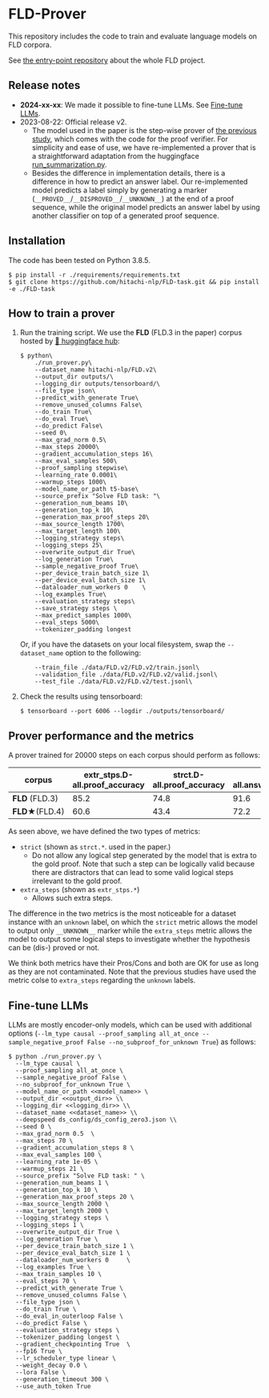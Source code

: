 # FLD-Prover
This repository includes the code to train and evaluate language models on FLD corpora.  

See [the entry-point repository](https://github.com/hitachi-nlp/FLD.git) about the whole FLD project.

## Release notes
* **2024-xx-xx**: We made it possible to fine-tune LLMs. See [Fine-tune LLMs](#fine-tune-llms).
* 2023-08-22: Official release v2.
    * The model used in the paper is the step-wise prover of [the previous study](https://github.com/princeton-nlp/NLProofS), which comes with the code for the proof verifier. For simplicity and ease of use, we have re-implemented a prover that is a straightforward adaptation from the huggingface [run_summarization.py](https://github.com/huggingface/transformers/blob/main/examples/pytorch/summarization/run_summarization.py).
    * Besides the difference in implementation details, there is a difference in how to predict an answer label. Our re-implemented model predicts a label simply by generating a marker (`__PROVED__`/`__DISPROVED__`/`__UNKNOWN__`) at the end of a proof sequence, while the original model predicts an answer label by using another classifier on top of a generated proof sequence.

## Installation
The code has been tested on Python 3.8.5.
```console
$ pip install -r ./requirements/requirements.txt
$ git clone https://github.com/hitachi-nlp/FLD-task.git && pip install -e ./FLD-task
```

## How to train a prover

1. Run the training script. We use the **FLD** (FLD.3 in the paper) corpus hosted by [🤗 huggingface hub](https://huggingface.co/datasets/hitachi-nlp/FLD.v2):

    ```console
    $ python\
        ./run_prover.py\
        --dataset_name hitachi-nlp/FLD.v2\
        --output_dir outputs/\
        --logging_dir outputs/tensorboard/\
        --file_type json\
        --predict_with_generate True\
        --remove_unused_columns False\
        --do_train True\
        --do_eval True\
        --do_predict False\
        --seed 0\
        --max_grad_norm 0.5\
        --max_steps 20000\
        --gradient_accumulation_steps 16\
        --max_eval_samples 500\
        --proof_sampling stepwise\
        --learning_rate 0.0001\
        --warmup_steps 1000\
        --model_name_or_path t5-base\
        --source_prefix "Solve FLD task: "\
        --generation_num_beams 10\
        --generation_top_k 10\
        --generation_max_proof_steps 20\
        --max_source_length 1700\
        --max_target_length 100\
        --logging_strategy steps\
        --logging_steps 25\
        --overwrite_output_dir True\
        --log_generation True\
        --sample_negative_proof True\
        --per_device_train_batch_size 1\
        --per_device_eval_batch_size 1\
        --dataloader_num_workers 0    \
        --log_examples True\
        --evaluation_strategy steps\
        --save_strategy steps \
        --max_predict_samples 1000\
        --eval_steps 5000\
        --tokenizer_padding longest
    ```

    Or, if you have the datasets on your local filesystem, swap the `--dataset_name` option to the following:

    ```console
        --train_file ./data/FLD.v2/FLD.v2/train.jsonl\
        --validation_file ./data/FLD.v2/FLD.v2/valid.jsonl\
        --test_file ./data/FLD.v2/FLD.v2/test.jsonl\
    ```


1. Check the results using tensorboard:

    ```console
    $ tensorboard --port 6006 --logdir ./outputs/tensorboard/
    ```

## Prover performance and the metrics
A prover trained for 20000 steps on each corpus should perform as follows:

| corpus           | extr_stps.D-all.proof_accuracy | strct.D-all.proof_accuracy | D-all.answer_accuracy |
|------------------|--------------------------------|-----------------------------|-----------------------|
| **FLD** (FLD.3)  | 85.2                           | 74.8                        | 91.6                  |
| **FLD★**(FLD.4)   | 60.6                           |43.4                        | 72.2                  |

As seen above, we have defined the two types of metrics:
* `strict` (shown as `strct.*`. used in the paper.)
    * Do not allow any logical step generated by the model that is extra to the gold proof. Note that such a step can be logically valid because there are distractors that can lead to some valid logical steps irrelevant to the gold proof.
* `extra_steps` (shown as `extr_stps.*`)
    * Allows such extra steps.

The difference in the two metrics is the most noticeable for a dataset instance with an `unknown` label, on which the `strict` metric allows the model to output only `__UNKNOWN__` marker while the `extra_steps` metric allows the model to output some logical steps to investigate whether the hypothesis can be (dis-) proved or not.

We think both metrics have their Pros/Cons and both are OK for use as long as they are not contaminated.
Note that the previous studies have used the metric colse to `extra_steps` regarding the `unknown` labels.

## Fine-tune LLMs
LLMs are mostly encoder-only models, which can be used with additional options (`--lm_type causal --proof_sampling all_at_once --sample_negative_proof False --no_subproof_for_unknown True`) as follows:
```console
$ python ./run_prover.py \
  --lm_type causal \
  --proof_sampling all_at_once \
  --sample_negative_proof False \
  --no_subproof_for_unknown True \
  --model_name_or_path <<model_name>> \
  --output_dir <<output_dir>> \\
  --logging_dir <<logging_dir>> \\
  --dataset_name <<dataset_name>> \\
  --deepspeed ds_config/ds_config_zero3.json \\
  --seed 0 \
  --max_grad_norm 0.5  \
  --max_steps 70 \
  --gradient_accumulation_steps 8 \
  --max_eval_samples 100 \
  --learning_rate 1e-05 \
  --warmup_steps 21 \
  --source_prefix "Solve FLD task: " \
  --generation_num_beams 1 \
  --generation_top_k 10 \
  --generation_max_proof_steps 20 \
  --max_source_length 2000 \
  --max_target_length 2000 \
  --logging_strategy steps \
  --logging_steps 1 \
  --overwrite_output_dir True \
  --log_generation True \
  --per_device_train_batch_size 1 \
  --per_device_eval_batch_size 1 \
  --dataloader_num_workers 0     \
  --log_examples True \
  --max_train_samples 10 \
  --eval_steps 70 \
  --predict_with_generate True \
  --remove_unused_columns False \
  --file_type json \
  --do_train True \
  --do_eval_in_outerloop False \
  --do_predict False \
  --evaluation_strategy steps \
  --tokenizer_padding longest \
  --gradient_checkpointing True  \
  --fp16 True \
  --lr_scheduler_type linear \
  --weight_decay 0.0 \
  --lora False \
  --generation_timeout 300 \
  --use_auth_token True
  ```
